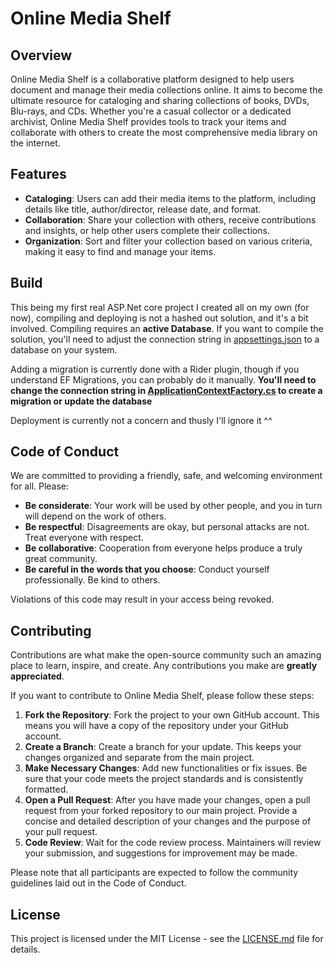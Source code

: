 # Online Media Shelf

## Overview
Online Media Shelf is a collaborative platform designed to help users document and manage their media collections online. It aims to become the ultimate resource for cataloging and sharing collections of books, DVDs, Blu-rays, and CDs. Whether you're a casual collector or a dedicated archivist, Online Media Shelf provides tools to track your items and collaborate with others to create the most comprehensive media library on the internet.

## Features
- **Cataloging**: Users can add their media items to the platform, including details like title, author/director, release date, and format.
- **Collaboration**: Share your collection with others, receive contributions and insights, or help other users complete their collections.
- **Organization**: Sort and filter your collection based on various criteria, making it easy to find and manage your items.

## Build
This being my first real ASP.Net core project I created all on my own (for now), compiling and deploying is not a hashed out solution, and it's a bit involved. Compiling requires an **active Database**. If you want to compile the solution, you'll need to adjust the connection string in [appsettings.json](OnlineMediaShelf.Web/appsettings.json) to a database on your system.

Adding a migration is currently done with a Rider plugin, though if you understand EF Migrations, you can probably do it manually. **You'll need to change the connection string in [ApplicationContextFactory.cs](OnlineMediaShelf.Domain/ApplicationContextFactory.cs) to create a migration or update the database**

Deployment is currently not a concern and thusly I'll ignore it ^^

## Code of Conduct
We are committed to providing a friendly, safe, and welcoming environment for all. Please:
- **Be considerate**: Your work will be used by other people, and you in turn will depend on the work of others.
- **Be respectful**: Disagreements are okay, but personal attacks are not. Treat everyone with respect.
- **Be collaborative**: Cooperation from everyone helps produce a truly great community.
- **Be careful in the words that you choose**: Conduct yourself professionally. Be kind to others.

Violations of this code may result in your access being revoked.

## Contributing
Contributions are what make the open-source community such an amazing place to learn, inspire, and create. Any contributions you make are **greatly appreciated**.

If you want to contribute to Online Media Shelf, please follow these steps:
1. **Fork the Repository**: Fork the project to your own GitHub account. This means you will have a copy of the repository under your GitHub account.
2. **Create a Branch**: Create a branch for your update. This keeps your changes organized and separate from the main project.
3. **Make Necessary Changes**: Add new functionalities or fix issues. Be sure that your code meets the project standards and is consistently formatted.
5. **Open a Pull Request**: After you have made your changes, open a pull request from your forked repository to our main project. Provide a concise and detailed description of your changes and the purpose of your pull request.
6. **Code Review**: Wait for the code review process. Maintainers will review your submission, and suggestions for improvement may be made.

Please note that all participants are expected to follow the community guidelines laid out in the Code of Conduct.

## License
This project is licensed under the MIT License - see the [LICENSE.md](LICENSE) file for details.
